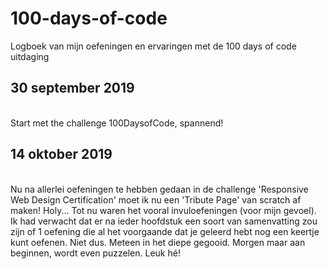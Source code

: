# 100-days-of-code
Logboek van mijn oefeningen en ervaringen met de 100 days of code uitdaging

<h2>30 september 2019</h2><br>
Start met the challenge 100DaysofCode, spannend!

<h2>14 oktober 2019</h2><br>
Nu na allerlei oefeningen te hebben gedaan in de challenge 'Responsive Web Design Certification' moet ik nu een 'Tribute Page' van scratch af maken! Holy...
Tot nu waren het vooral invuloefeningen (voor mijn gevoel). Ik had verwacht dat er na ieder hoofdstuk een soort van samenvatting zou zijn of 1 oefening die al het voorgaande dat je geleerd hebt nog een keertje kunt oefenen. Niet dus. Meteen in het diepe gegooid. Morgen maar aan beginnen, wordt even puzzelen. Leuk hé!
